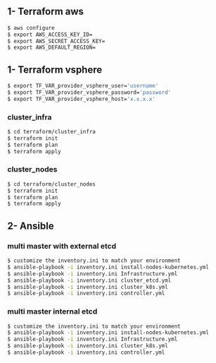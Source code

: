 ## 1- Terraform aws

```bash
$ aws configure
$ export AWS_ACCESS_KEY_ID=
$ export AWS_SECRET_ACCESS_KEY=
$ export AWS_DEFAULT_REGION=
```

## 1- Terraform vsphere

```bash
$ export TF_VAR_provider_vsphere_user='username'
$ export TF_VAR_provider_vsphere_password='password'
$ export TF_VAR_provider_vsphere_host='x.x.x.x'
```
### cluster_infra

```bash
$ cd terraform/cluster_infra
$ terraform init
$ terraform plan
$ terraform apply
```
### cluster_nodes

```bash
$ cd terraform/cluster_nodes
$ terraform init
$ terraform plan
$ terraform apply
```


## 2- Ansible

### multi master with external etcd 
```bash
$ customize the inventory.ini to match your environment
$ ansible-playbook -i inventory.ini install-nodes-kubernetes.yml
$ ansible-playbook -i inventory.ini Infrastructure.yml
$ ansible-playbook -i inventory.ini cluster_etcd.yml
$ ansible-playbook -i inventory.ini cluster_k8s.yml
$ ansible-playbook -i inventory.ini controller.yml
```
### multi master internal etcd
```bash
$ customize the inventory.ini to match your environment
$ ansible-playbook -i inventory.ini install-nodes-kubernetes.yml
$ ansible-playbook -i inventory.ini Infrastructure.yml
$ ansible-playbook -i inventory.ini cluster_k8s.yml
$ ansible-playbook -i inventory.ini controller.yml
```





